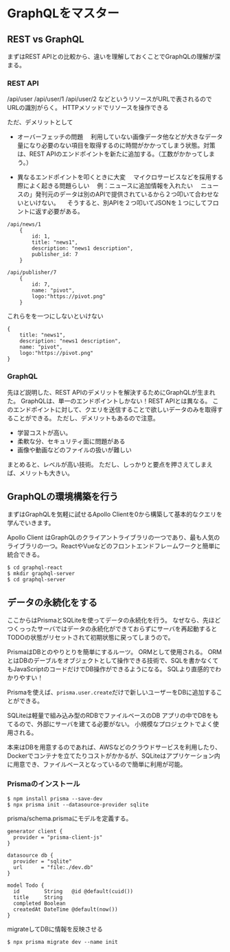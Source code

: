 # GraphQLをマスター

## REST vs GraphQL
まずはREST APIとの比較から、違いを理解しておくことでGraphQLの理解が深まる。

### REST API
/api/user
/api/user/1
/api/user/2
などというリソースがURLで表されるのでURLの識別がらく。
HTTPメソッドでリソースを操作できる

ただ、デメリットとして
- オーバーフェッチの問題
　利用していない画像データ他などが大きなデータ量になり必要のない項目を取得するのに時間がかかってしまう状態。対策は、REST APIのエンドポイントを新たに追加する。（工数がかかってしまう。）

- 異なるエンドポイントを叩くときに大変
　マイクロサービスなどを採用する際によく起きる問題らしい
　例：ニュースに追加情報を入れたい
　ニュースの」発刊元のデータは別のAPIで提供されているから２つ叩いて合わせないといけない。
　そうすると、別APIを２つ叩いてJSONを１つにしてフロントに返す必要がある。
```
/api/news/1
    {
        id: 1,
        title: "news1",
        description: "news1 description",
        publisher_id: 7
    }
```
```
/api/publisher/7
    {
        id: 7,
        name: "pivot",
        logo:"https://pivot.png"
    }
```
これらをを一つにしないといけない
```
{
    title: "news1",
    description: "news1 description",
    name: "pivot",
    logo:"https://pivot.png"    
}
```

### GraphQL
先ほど説明した、REST APIのデメリットを解決するためにGraphQLが生まれた。
GraphQLは、単一のエンドポイントしかない！REST APIとは異なる。
このエンドポイントに対して、クエリを送信することで欲しいデータのみを取得することができる。
ただし、デメリットもあるので注意。

- 学習コストが高い。
- 柔軟な分、セキュリティ面に問題がある
- 画像や動画などのファイルの扱いが難しい

まとめると、レベルが高い技術。
ただし、しっかりと要点を押さえてしまえば、メリットも大きい。

## GraphQLの環境構築を行う

まずはGraphQLを気軽に試せるApollo Clientを0から構築して基本的なクエリを学んでいきます。

Apollo Client はGraphQLのクライアントライブラリの一つであり、最も人気のライブラリの一つ。ReactやVueなどのフロントエンドフレームワークと簡単に統合できる。


```
$ cd graphql-react
$ mkdir graphql-server
$ cd graphql-server
```


## データの永続化をする
ここからはPrismaとSQLiteを使ってデータの永続化を行う。
なぜなら、先ほどつくっったサーバではデータの永続化ができておらずにサーバを再起動するとTODOの状態がリセットされて初期状態に戻ってしまうので。

PrismaはDBとのやりとりを簡単にするルーツ。
ORMとして使用される。
ORMとはDBのデーブルをオブジェクトとして操作できる技術で、SQLを書かなくてもJavaScriptのコードだけでDB操作ができるようになる。
SQLより直感的でわかりやすい！

Prismaを使えば、```prisma.user.create```だけで新しいユーザーをDBに追加することができる。

SQLiteは軽量で組み込み型のRDBでファイルベースのDB
アプリの中でDBをもてるので、外部にサーバを建てる必要がない。
小規模なプロジェクトでよく使用される。

本来はDBを用意するのであれば、AWSなどのクラウドサービスを利用したり、Dockerでコンテナを立てたりコストがかかるが、SQLiteはアプリケーション内に用意でき、ファイルベースとなっているので簡単に利用が可能。

### Prismaのインストール
```
$ npm install prisma --save-dev
$ npx prisma init --datasource-provider sqlite
```

prisma/schema.prismaにモデルを定義する。
```
generator client {
  provider = "prisma-client-js"
}

datasource db {
  provider = "sqlite"
  url      = "file:./dev.db" 
}

model Todo {
  id        String   @id @default(cuid())
  title     String
  completed Boolean
  createdAt DateTime @default(now())
}

```


migrateしてDBに情報を反映させる

```
$ npx prisma migrate dev --name init
```

